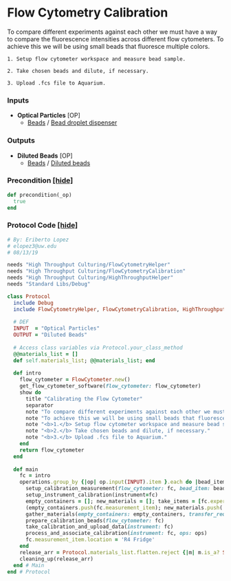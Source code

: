 # Flow Cytometry Calibration

To compare different experiments against each other we must have a way to compare the fluorescence intensities across different flow cytometers.
To achieve this we will be using small beads that fluoresce multiple colors.

    1. Setup flow cytometer workspace and measure bead sample.
    
    2. Take chosen beads and dilute, if necessary.
    
    3. Upload .fcs file to Aquarium.
### Inputs


- **Optical Particles** [OP]  
  - <a href='#' onclick='easy_select("Sample Types", "Beads")'>Beads</a> / <a href='#' onclick='easy_select("Containers", "Bead droplet dispenser")'>Bead droplet dispenser</a>



### Outputs


- **Diluted Beads** [OP]  
  - <a href='#' onclick='easy_select("Sample Types", "Beads")'>Beads</a> / <a href='#' onclick='easy_select("Containers", "Diluted beads")'>Diluted beads</a>

### Precondition <a href='#' id='precondition'>[hide]</a>
```ruby
def precondition(_op)
  true
end
```

### Protocol Code <a href='#' id='protocol'>[hide]</a>
```ruby
# By: Eriberto Lopez
# elopez3@uw.edu
# 08/13/19

needs "High Throughput Culturing/FlowCytometryHelper"
needs "High Throughput Culturing/FlowCytometryCalibration"
needs "High Throughput Culturing/HighThroughputHelper"
needs "Standard Libs/Debug"

class Protocol
  include Debug
  include FlowCytometryHelper, FlowCytometryCalibration, HighThroughputHelper 
  
  # DEF
  INPUT  = "Optical Particles"
  OUTPUT = "Diluted Beads"
  
  # Access class variables via Protocol.your_class_method
  @@materials_list = []
  def self.materials_list; @@materials_list; end
    
  def intro
    flow_cytometer = FlowCytometer.new()
    get_flow_cytometer_software(flow_cytometer: flow_cytometer)
    show do
      title "Calibrating the Flow Cytometer"
      separator
      note "To compare different experiments against each other we must have a way to compare the fluorescence intensities across different flow cytometers."
      note "To achieve this we will be using small beads that fluoresce multiple colors."
      note "<b>1.</b> Setup flow cytometer workspace and measure bead sample."
      note "<b>2.</b> Take chosen beads and dilute, if necessary."
      note "<b>3.</b> Upload .fcs file to Aquarium."
    end
    return flow_cytometer
  end
  
  def main
    fc = intro
    operations.group_by {|op| op.input(INPUT).item }.each do |bead_item, ops|
      setup_calibration_measurement(flow_cytometer: fc, bead_item: bead_item)
      setup_instrument_calibration(instrument=fc)
      empty_containers = []; new_materials = []; take_items = [fc.experimental_item]
      (empty_containers.push(fc.measurement_item); new_materials.push('P1000 Pipette', 'Molecular Grade H2O', '1.5mL Tube')) unless (fc.experimental_item.id == fc.measurement_item.id)
      gather_materials(empty_containers: empty_containers, transfer_required: fc.transfer_required, new_materials: new_materials, take_items: take_items)
      prepare_calibration_beads(flow_cytometer: fc)
      take_calibration_and_upload_data(instrument: fc)
      process_and_associate_calibration(instrument: fc, ops: ops)
      fc.measurement_item.location = 'R4 Fridge'
    end
    release_arr = Protocol.materials_list.flatten.reject {|m| m.is_a? String }.uniq
    cleaning_up(release_arr)
  end # Main
end # Protocol

```
